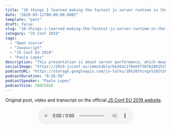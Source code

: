 ```yaml
---
title: "10 things I learned making the fastest js server runtime in the world | JSConf EU 2019"
date: "2020-03-11T00:00:00.000Z"
template: "post"
draft: false
slug: "10-things-i-learned-making-the-fastest-js-server-runtime-in-the-world-jsconf-eu-2019"
category: "JS Conf 2019"
tags:
  - "Open source"
  - "Javascript"
  - "JS Conf EU 2019"
  - "Paulo Lopes"
description: "This presentation is about server performance, which means that no time in the world would be enough to cover it all. Hopefully, I can share with you the top #10 things I’ve learned while putting JavaScript on the top of the server side benchmarks. You will learn about runtimes and engines, how some are more capable than others, and sometimes the obvious choice is not always the right one… This talk is about thinking outside of the box, being creative and don’t take anything for granted. We will debunk myths about native code vs script or RAM usage, it’s going to be fast! I promise!"
socialImage: "https://2019.jsconf.eu/immutable/be3da1178ee9f36762881515307c344a98762a8f/images/cms/paulo-lopes-9f344fc3-1000-square.jpg"
podcastURL: "https://storage.googleapis.com/js-talks/10%20things%20I%20learned%20making%20the%20fastest%20JS%20server%20runtime%20in%20the%20world%20by%20Paulo%20Lopes%20JSConf%20EU.mp3"
podcastDuration: "0:26:58"
podcastSpeaker: "Paulo Lopes"
podcastSize: 38825828
---
```


Original post, video and transcript on the official [JS Conf EU 2019 website](https://2019.jsconf.eu/paulo-lopes/10-things-i-learned-making-the-fastest-js-server-runtime-in-the-world.html).

<!-- End of podcast preview -->

<div style="text-align: center">
	<audio controls="controls">
		<source type="audio/mp3" src="https://storage.googleapis.com/js-talks/10%20things%20I%20learned%20making%20the%20fastest%20JS%20server%20runtime%20in%20the%20world%20by%20Paulo%20Lopes%20JSConf%20EU.mp3"></source>
		<p>Your browser does not support the audio element.</p>
	</audio>
</div>